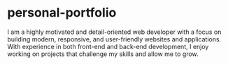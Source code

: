 # personal-portfolio
I am a highly motivated and detail-oriented web developer with a focus on building modern, responsive, and user-friendly websites and applications. With experience in both front-end and back-end development, I enjoy working on projects that challenge my skills and allow me to grow.
